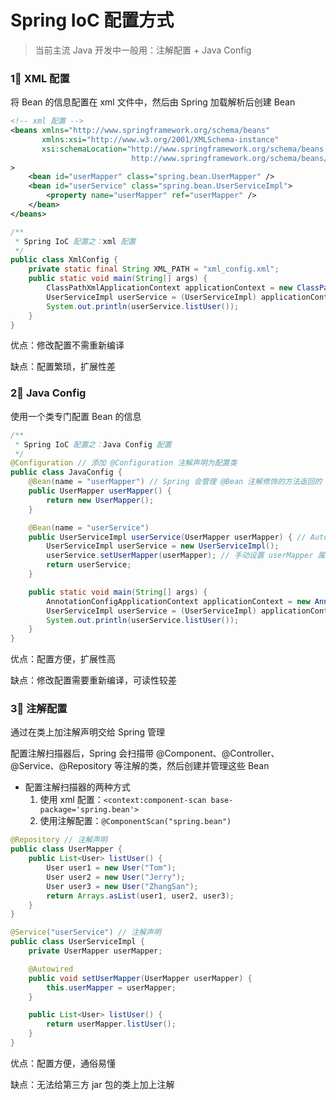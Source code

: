 # Spring IoC 配置方式

> 当前主流 Java 开发中一般用：注解配置 + Java Config

### 1⃣️ XML 配置

将 Bean 的信息配置在 xml 文件中，然后由 Spring 加载解析后创建 Bean

```xml
<!-- xml 配置 -->
<beans xmlns="http://www.springframework.org/schema/beans"
       xmlns:xsi="http://www.w3.org/2001/XMLSchema-instance"
       xsi:schemaLocation="http://www.springframework.org/schema/beans
                           http://www.springframework.org/schema/beans/spring-beans.xsd"
>
    <bean id="userMapper" class="spring.bean.UserMapper" />
    <bean id="userService" class="spring.bean.UserServiceImpl">
        <property name="userMapper" ref="userMapper" />
    </bean>
</beans>
```

```java
/**
 * Spring IoC 配置之：xml 配置
 */
public class XmlConfig {
    private static final String XML_PATH = "xml_config.xml";
    public static void main(String[] args) {
        ClassPathXmlApplicationContext applicationContext = new ClassPathXmlApplicationContext(XML_PATH); // ClassPathXmlApplicationContext
        UserServiceImpl userService = (UserServiceImpl) applicationContext.getBean("userService");
        System.out.println(userService.listUser());
    }
}
```

优点：修改配置不需重新编译

缺点：配置繁琐，扩展性差

### 2⃣️ Java Config

使用一个类专门配置 Bean 的信息

```java
/**
 * Spring IoC 配置之：Java Config 配置
 */
@Configuration // 添加 @Configuration 注解声明为配置类
public class JavaConfig {
    @Bean(name = "userMapper") // Spring 会管理 @Bean 注解修饰的方法返回的 Bean 实例
    public UserMapper userMapper() {
        return new UserMapper();
    }

    @Bean(name = "userService")
    public UserServiceImpl userService(UserMapper userMapper) { // Autowiring by type from bean name 'userService' via factory method to bean named 'userMapper'
        UserServiceImpl userService = new UserServiceImpl();
        userService.setUserMapper(userMapper); // 手动设置 userMapper 属性
        return userService;
    }

    public static void main(String[] args) {
        AnnotationConfigApplicationContext applicationContext = new AnnotationConfigApplicationContext(JavaConfig.class); // AnnotationConfigApplicationContext
        UserServiceImpl userService = (UserServiceImpl) applicationContext.getBean("userService");
        System.out.println(userService.listUser());
    }
}
```

优点：配置方便，扩展性高

缺点：修改配置需要重新编译，可读性较差

### 3⃣️ 注解配置

通过在类上加注解声明交给 Spring 管理

配置注解扫描器后，Spring 会扫描带 @Component、@Controller、@Service、@Repository 等注解的类，然后创建并管理这些 Bean

- 配置注解扫描器的两种方式
    1. 使用 xml 配置：`<context:component-scan base-package='spring.bean'>`
    2. 使用注解配置：`@ComponentScan("spring.bean")`

```java
@Repository // 注解声明
public class UserMapper {
    public List<User> listUser() {
        User user1 = new User("Tom");
        User user2 = new User("Jerry");
        User user3 = new User("ZhangSan");
        return Arrays.asList(user1, user2, user3);
    }
}

@Service("userService") // 注解声明
public class UserServiceImpl {
    private UserMapper userMapper;

    @Autowired
    public void setUserMapper(UserMapper userMapper) {
        this.userMapper = userMapper;
    }

    public List<User> listUser() {
        return userMapper.listUser();
    }
}
```

优点：配置方便，通俗易懂

缺点：无法给第三方 jar 包的类上加上注解
